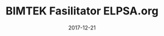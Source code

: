 ---
title:  "BIMTEK Fasilitator ELPSA.org"
date:   2017-12-21
slide_url: https://docs.google.com/presentation/d/1fydo3i8dzhr8oDLs5fF1B25kCKuQCoyJEQz3UPOX8sU/edit?usp=sharing
description: Bimbingan teknis fasilitator ELPSA.org
---